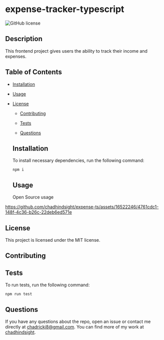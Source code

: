 # expense-tracker-typescript

![GitHub license](https://img.shields.io/badge/license-MIT-blue.svg)

## Description

This frontend project gives users the ability to track their income and expenses.

## Table of Contents

- [Installation](#installation)

- [Usage](#usage)

- [License](#license)

  - [Contributing](#contributing)

  - [Tests](#tests)

  - [Questions](#questions)

  ## Installation

  To install necessary dependencies, run the following command:

  ```
  npm i
  ```

  ## Usage

  Open Source usage

https://github.com/chadhindsight/expense-ts/assets/16522246/4761cdc1-148f-4c36-b26c-22deb6ed571e

## License

This project is licensed under the MIT license.

## Contributing

## Tests

To run tests, run the following command:

```
npm run test
```

## Questions

If you have any questions about the repo, open an issue or contact me directly at chadrickj8@gmail.com. You can find more of my work at [chadhindsight](https://github.com/chadhindsight/).
